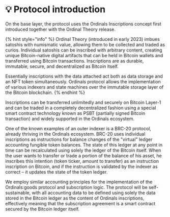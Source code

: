 # 💡 Protocol introduction

On the base layer, the protocol uses the Ordinals Inscriptions concept first introduced together with the Ordinal Theory release.

{% hint style="info" %}
Ordinal Theory (introduced in early 2023) imbues satoshis with numismatic value, allowing them to be collected and traded as curios. Individual satoshis can be inscribed with arbitrary content, creating unique Bitcoin-native digital artifacts that can be held in Bitcoin wallets and transferred using Bitcoin transactions. Inscriptions are as durable, immutable, secure, and decentralized as Bitcoin itself.

Essentially inscriptions with the data attached act both as data storage and an NFT token simultaneously. Ordinals protocol allows the implementation of various indexers and state machines over the immutable storage layer of the Bitcoin blockchain.
{% endhint %}

Inscriptions can be transferred unlimitedly and securely on Bitcoin Layer-1 and can be traded in a completely decentralized fashion using a special smart contract technology known as PSBT (partially signed Bitcoin transaction) and widely supported in the Ordinals ecosystem.

One of the known examples of an outer indexer is a BRC-20 protocol, already thriving in the Ordinals ecosystem. BRC-20 uses individual inscriptions as instructions for balance changes of the "virtual" ledger accounting fungible token balances. The state of this ledger at any point in time can be recalculated using solely the ledger of the Bitcoin itself. When the user wants to transfer or trade a portion of the balance of his asset, he inscribes this intention (token ticker, amount to transfer) as an instruction inscription on Bitcoin, and if the instruction is validated by the indexer as correct – it updates the state of the token ledger.

We employ similar accounting principles for the implementation of the Ordinals:goods protocol and subscription logic. The protocol will be self-sustainable, with all accounting data to be defined using solely the data stored in the Bitcoin ledger as the content of Ordinals inscriptions, effectively meaning that the subscription agreement is a smart contract secured by the Bitcoin ledger itself.
